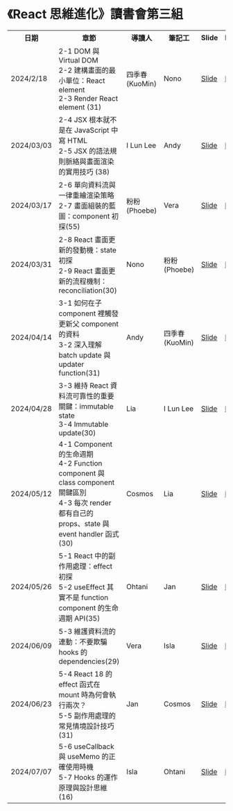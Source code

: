 # 《React 思維進化》讀書會第三組

<table>
  <tr>
    <th>日期</th>
    <th>章節</th>
    <th>導讀人</th>
    <th>筆記工</th>
    <th>Slide</th>
    <th>Note</th>
  </tr>
  <tr>
    <td>2024/2/18</td>
    <td>
      2-1 DOM 與 Virtual DOM </br>
      2-2 建構畫面的最小單位：React element </br>
      2-3 Render React element (31)
    </td>
    <td>四季春(KuoMin)</td>
    <td>Nono</td>
    <td><a href="https://hackmd.io/6UYtDpvwQnaQ313l5P3SGw">Slide</a></td>
    <td><a href="https://github.com/Tech-Book-Community/Zet-React-Book/discussions/11">Note</a></td>
  </tr>
  <tr>
    <td>2024/03/03</td>
    <td>
      2-4 JSX 根本就不是在 JavaScript 中寫 HTML </br> 
      2-5 JSX 的語法規則脈絡與畫面渲染的實用技巧 (38)
    </td>
    <td>I Lun Lee</td>
    <td>Andy</td>
    <td><a href="https://hackmd.io/Z2gFsMK8R5W_LUbUrinTJQ">Slide</a></td>
    <td><a href="https://github.com/Tech-Book-Community/Zet-React-Book/discussions/14">Note</a></td>
  </tr>
  <tr>
    <td>2024/03/17</td>
    <td>
      2-6 單向資料流與一律重繪渲染策略 </br>
      2-7 畫面組裝的藍圖：component 初探(55)
    </td>
    <td>粉粉(Phoebe)</td>
    <td>Vera</td>
    <td><a href="https://hackmd.io/@pinkymini/S1tYH5bTa#/">Slide</a></td>
    <td><a href="https://github.com/Tech-Book-Community/Zet-React-Book/discussions/18">Note</a></td>
  </tr>
  <tr>
    <td>2024/03/31</td>
    <td>
      2-8 React 畫面更新的發動機：state 初探 </br>
      2-9 React 畫面更新的流程機制：reconciliation(30)
    </td>
    <td>Nono</td>
    <td>粉粉(Phoebe)</td>
    <td><a href="https://hackmd.io/yI1c08MiRhWSNr457tdAyw?view#/">Slide</a></td>
    <td><a href="https://github.com/Tech-Book-Community/Zet-React-Book/discussions/20">Note</a></td>
  </tr>
  <tr>
    <td>2024/04/14</td>
    <td>
      3-1 如何在子 component 裡觸發更新父 component 的資料 </br>
      3-2 深入理解 batch update 與 updater function(31)
    </td>
    <td>Andy</td>
    <td>四季春(KuoMin)</td>
    <td><a href="https://docs.google.com/presentation/d/1uWXf_cychV9AqN0z3fvcc33A9c_ht4s3/edit#slide=id.p1">Slide</a></td>
    <td><a href="https://github.com/Tech-Book-Community/Zet-React-Book/discussions/24">Note</a></td>
  </tr>
  <tr>
    <td>2024/04/28</td>
    <td>
      3-3 維持 React 資料流可靠性的重要關鍵：immutable state </br>
      3-4 Immutable update(30)
    </td>
    <td>Lia</td>
    <td>I Lun Lee</td>
    <td><a href="https://hackmd.io/HSykGqE-SH6pgGXIbcSUcQ?both">Slide</a></td>
    <td><a href="https://github.com/Tech-Book-Community/Zet-React-Book/discussions/28">Note</a></td>
  </tr>
  <tr>
    <td>2024/05/12</td>
    <td>
      4-1 Component 的生命週期 </br> 
      4-2 Function component 與 class component 關鍵區別 </br>
      4-3 每次 render 都有自己的 props、state 與 event handler 函式(30)
    </td>
    <td>Cosmos</td>
    <td>Lia</td>
    <td><a href="">Slide</a></td>
    <td><a href="https://github.com/Tech-Book-Community/Zet-React-Book/discussions/35">Note</a></td>
  </tr>
  <tr>
    <td>2024/05/26</td>
    <td>
      5-1 React 中的副作用處理：effect 初探 </br>
      5-2 useEffect 其實不是 function component 的生命週期 API(35)
    </td>
    <td>Ohtani</td>
    <td>Jan</td>
    <td><a href="https://hackmd.io/@siouyu/HJ2R5qJNR">Slide</a></td>
    <td><a href="https://github.com/Tech-Book-Community/Zet-React-Book/discussions/34">Note</a></td>
  </tr>
  <tr>
    <td>2024/06/09</td>
    <td>
      5-3 維護資料流的連動：不要欺騙 hooks 的 dependencies(29)
    </td>
    <td>Vera</td>
    <td>Isla</td>
    <td><a href="https://hackmd.io/@8VJraqHuQlikeGpnJTvwMQ/Bk1U8q3NC">Slide</a></td>
    <td><a href="https://github.com/Tech-Book-Community/Zet-React-Book/discussions/36">Note</a></td>
  </tr>
  <tr>
    <td>2024/06/23</td>
    <td>
      5-4 React 18 的 effect 函式在 mount 時為何會執行兩次？ </br>
      5-5 副作用處理的常見情境設計技巧(31)
    </td>
    <td>Jan</td>
    <td>Cosmos</td>
    <td><a href="https://hackmd.io/@jingcc/Sy5d8n4LC#/">Slide</a></td>
    <td><a href="https://github.com/Tech-Book-Community/Zet-React-Book/discussions/40">Note</a></td>
  </tr>
  <tr>
    <td>2024/07/07</td>
    <td>
    5-6 useCallback 與 useMemo 的正確使用時機 </br>
    5-7 Hooks 的運作原理與設計思維(16)
    </td>
    <td>Isla</td>
    <td>Ohtani</td>
    <td><a href="https://hackmd.io/@2xvCmtgMTB-Pd5BrM0V4ZQ/Sy60-vR8C#/">Slide</a></td>
    <td><a href="https://github.com/Tech-Book-Community/Zet-React-Book/discussions/43">Note</a></td>
  </tr>
</table>
